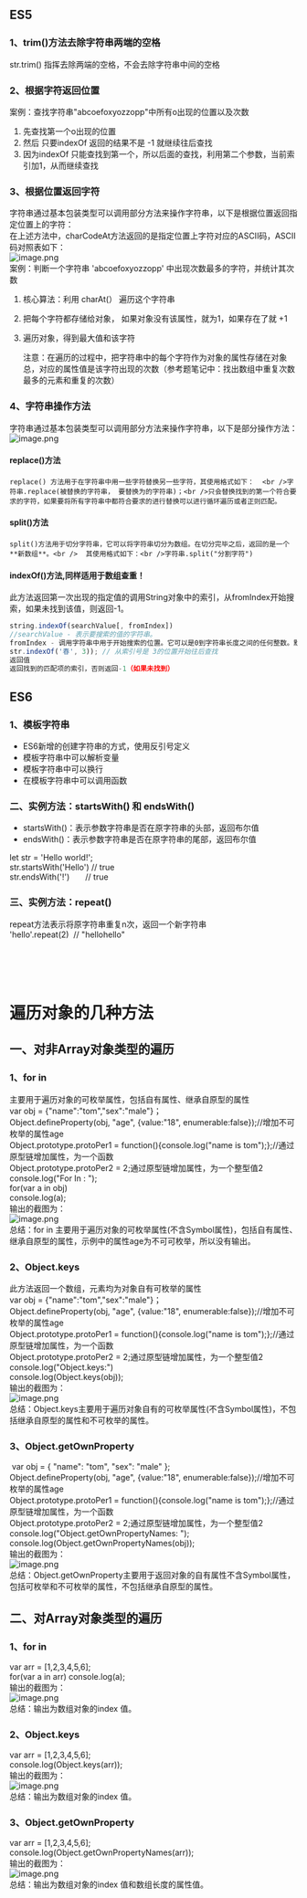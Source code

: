 <a name="ofLen"></a>
## ES5
<a name="U6AC8"></a>
### 1、trim()方法去除字符串两端的空格 
str.trim()   指挥去除两端的空格，不会去除字符串中间的空格
<a name="mxf67"></a>
### 2、根据字符返回位置
案例：查找字符串"abcoefoxyozzopp"中所有o出现的位置以及次数

1. 先查找第一个o出现的位置<br />
1. 然后 只要indexOf 返回的结果不是 -1 就继续往后查找<br />
1. 因为indexOf 只能查找到第一个，所以后面的查找，利用第二个参数，当前索引加1，从而继续查找 
<a name="cwi73"></a>
### 3、根据位置返回字符
字符串通过基本包装类型可以调用部分方法来操作字符串，以下是根据位置返回指定位置上的字符：<br />在上述方法中，charCodeAt方法返回的是指定位置上字符对应的ASCII码，ASCII码对照表如下：<br />![image.png](https://cdn.nlark.com/yuque/0/2021/png/12526667/1612107134379-7cf76501-20e9-41e7-adb1-58180972e36d.png#align=left&display=inline&height=389&margin=%5Bobject%20Object%5D&name=image.png&originHeight=394&originWidth=580&size=443519&status=done&style=none&width=573)<br />案例：判断一个字符串 'abcoefoxyozzopp' 中出现次数最多的字符，并统计其次数

1. 核心算法：利用 charAt(） 遍历这个字符串<br />
1. 把每个字符都存储给对象， 如果对象没有该属性，就为1，如果存在了就 +1<br />
1. 遍历对象，得到最大值和该字符 	<br />

	注意：在遍历的过程中，把字符串中的每个字符作为对象的属性存储在对象总，对应的属性值是该字符出现的次数（参考题笔记中：找出数组中重复次数最多的元素和重复的次数）
<a name="UIWMj"></a>
### 4、字符串操作方法
字符串通过基本包装类型可以调用部分方法来操作字符串，以下是部分操作方法：<br />![image.png](https://cdn.nlark.com/yuque/0/2021/png/12526667/1612107265967-e7b4bfff-aac4-4003-8491-902ff58bb9a0.png#align=left&display=inline&height=164&margin=%5Bobject%20Object%5D&name=image.png&originHeight=203&originWidth=729&size=92094&status=done&style=none&width=590)
<a name="Zi1wO"></a>
#### replace()方法
	replace() 方法用于在字符串中用一些字符替换另一些字符，其使用格式如下：  <br />字符串.replace(被替换的字符串， 要替换为的字符串)；<br />只会替换找到的第一个符合要求的字符，如果要将所有字符串中都符合要求的进行替换可以进行循环遍历或者正则匹配。
<a name="weX7q"></a>
#### split()方法
	split()方法用于切分字符串，它可以将字符串切分为数组。在切分完毕之后，返回的是一个**新数组**。<br />	其使用格式如下：<br />字符串.split("分割字符")
<a name="5ghMg"></a>
#### indexOf()方法,同样适用于数组查重！
此方法返回第一次出现的指定值的调用String对象中的索引，从fromIndex开始搜索，如果未找到该值，则返回-1。
```javascript
string.indexOf(searchValue[, fromIndex])
//searchValue - 表示要搜索的值的字符串。
fromIndex - 调用字符串中用于开始搜索的位置。它可以是0到字符串长度之间的任何整数。默认值为0。
str.indexOf('春', 3)); // 从索引号是 3的位置开始往后查找
返回值
返回找到的匹配项的索引，否则返回-1（如果未找到）
```
<a name="OEh45"></a>
## ES6
<a name="sXN0V"></a>
### 1、模板字符串

- ES6新增的创建字符串的方式，使用反引号定义
- 模板字符串中可以解析变量
- 模板字符串中可以换行
- 在模板字符串中可以调用函数
<a name="ra8mf"></a>
### 二、实例方法：startsWith() 和 endsWith()

- startsWith()：表示参数字符串是否在原字符串的头部，返回布尔值<br />
- endsWith()：表示参数字符串是否在原字符串的尾部，返回布尔值<br />

let str = 'Hello world!';<br />str.startsWith('Hello')  // true  <br />str.endsWith('!')          // true
<a name="Rjr7F"></a>
### 三、实例方法：repeat()
repeat方法表示将原字符串重复n次，返回一个新字符串<br />'hello'.repeat(2)  // "hellohello"<br />
<br />
<br />
<br />
<br />

<a name="MO35I"></a>
# 遍历对象的几种方法
<a name="wBS8T"></a>
## 一、对非Array对象类型的遍历
<a name="lnkGA"></a>
### 1、for in
主要用于遍历对象的可枚举属性，包括自有属性、继承自原型的属性<br />var obj = {"name":"tom","sex":"male"}；<br />Object.defineProperty(obj, "age", {value:"18", enumerable:false});//增加不可枚举的属性age<br />Object.prototype.protoPer1 = function(){console.log("name is tom");};//通过原型链增加属性，为一个函数<br />Object.prototype.protoPer2 = 2;通过原型链增加属性，为一个整型值2<br />console.log("For In : ");<br />for(var a in obj)<br />console.log(a);<br />输出的截图为：<br />![image.png](https://cdn.nlark.com/yuque/0/2021/png/12526667/1614323008817-175029ba-c949-4e37-ae45-8f6dda8926a7.png#align=left&display=inline&height=104&margin=%5Bobject%20Object%5D&name=image.png&originHeight=224&originWidth=501&size=14966&status=done&style=none&width=233)<br />总结：for in 主要用于遍历对象的可枚举属性(不含Symbol属性)，包括自有属性、继承自原型的属性，示例中的属性age为不可可枚举，所以没有输出。
<a name="DhNgx"></a>
### 2、Object.keys
此方法返回一个数组，元素均为对象自有可枚举的属性<br />var obj = {"name":"tom","sex":"male"}；<br />Object.defineProperty(obj, "age", {value:"18", enumerable:false});//增加不可枚举的属性age<br />Object.prototype.protoPer1 = function(){console.log("name is tom");};//通过原型链增加属性，为一个函数<br />Object.prototype.protoPer2 = 2;通过原型链增加属性，为一个整型值2<br />console.log("Object.keys:")<br />console.log(Object.keys(obj));<br />输出的截图为：<br />![image.png](https://cdn.nlark.com/yuque/0/2021/png/12526667/1614323450345-0ea7486e-2ad6-49af-b3e1-b1a6f72b3128.png#align=left&display=inline&height=26&margin=%5Bobject%20Object%5D&name=image.png&originHeight=50&originWidth=324&size=6960&status=done&style=none&width=169)<br />总结：Object.keys主要用于遍历对象自有的可枚举属性(不含Symbol属性)，不包括继承自原型的属性和不可枚举的属性。
<a name="Lvm5R"></a>
### 3、Object.getOwnProperty
 var obj = { "name": "tom", "sex": "male" };<br />Object.defineProperty(obj, "age", {value:"18", enumerable:false});//增加不可枚举的属性age<br />Object.prototype.protoPer1 = function(){console.log("name is tom");};//通过原型链增加属性，为一个函数<br />Object.prototype.protoPer2 = 2;通过原型链增加属性，为一个整型值2<br />console.log("Object.getOwnPropertyNames: ");<br />console.log(Object.getOwnPropertyNames(obj));<br />输出的截图为：<br />![image.png](https://cdn.nlark.com/yuque/0/2021/png/12526667/1614323777412-eec8c4ea-1e67-46c5-98f8-1ab40a3abae1.png#align=left&display=inline&height=31&margin=%5Bobject%20Object%5D&name=image.png&originHeight=57&originWidth=449&size=8498&status=done&style=none&width=241)<br />总结：Object.getOwnProperty主要用于返回对象的自有属性不含Symbol属性，包括可枚举和不可枚举的属性，不包括继承自原型的属性。
<a name="gNPLI"></a>
## 二、对Array对象类型的遍历
<a name="B06hr"></a>
### 1、for in
var arr = [1,2,3,4,5,6];<br />for(var a in arr) console.log(a);<br />输出的截图为：<br />![image.png](https://cdn.nlark.com/yuque/0/2021/png/12526667/1614324847218-0f98b3bd-4b11-4f01-9f5a-b2d1e025797f.png#align=left&display=inline&height=111&margin=%5Bobject%20Object%5D&name=image.png&originHeight=268&originWidth=541&size=11499&status=done&style=none&width=225)<br />总结：输出为数组对象的index 值。
<a name="bFwLE"></a>
### 2、Object.keys
var arr = [1,2,3,4,5,6];<br />console.log(Object.keys(arr));<br />输出的截图为：<br />![image.png](https://cdn.nlark.com/yuque/0/2021/png/12526667/1614324899961-2d6f097e-d204-4262-a1e1-be3f569ada31.png#align=left&display=inline&height=33&margin=%5Bobject%20Object%5D&name=image.png&originHeight=46&originWidth=459&size=7815&status=done&style=none&width=330)<br />总结：输出为数组对象的index 值。
<a name="SEApm"></a>
### 3、Object.getOwnProperty
var arr = [1,2,3,4,5,6];<br />console.log(Object.getOwnPropertyNames(arr));<br />输出的截图为：<br />![image.png](https://cdn.nlark.com/yuque/0/2021/png/12526667/1614324928711-84dc8245-114b-4baa-9d2f-1b948db87ad6.png#align=left&display=inline&height=47&margin=%5Bobject%20Object%5D&name=image.png&originHeight=47&originWidth=657&size=9898&status=done&style=none&width=657)<br />总结：输出为数组对象的index 值和数组长度的属性值。<br />

